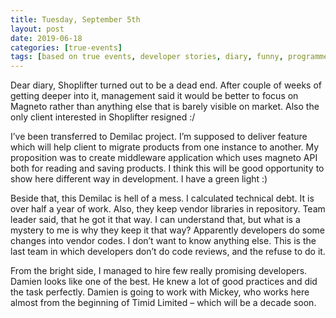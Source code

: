 ```yaml
---
title: Tuesday, September 5th
layout: post
date: 2019-06-18
categories: [true-events]
tags: [based on true events, developer stories, diary, funny, programmer]
---
```


Dear diary, Shoplifter turned out to be a dead end. After couple of weeks of getting deeper into it, management said it would be better to focus on Magneto rather than anything else that is barely visible on market. Also the only client interested in Shoplifter resigned :/

I’ve been transferred to Demilac project. I’m supposed to deliver feature which will help client to migrate products from one instance to another. My proposition was to create middleware application which uses magneto API both for reading and saving products. I think this will be good opportunity to show here different way in development. I have a green light :)

Beside that, this Demilac is hell of a mess. I calculated technical debt. It is over half a year of work. Also, they keep vendor libraries in repository. Team leader said, that he got it that way. I can understand that, but what is a mystery to me is why they keep it that way? Apparently developers do some changes into vendor codes. I don’t want to know anything else. This is the last team in which developers don’t do code reviews, and the refuse to do it.

From the bright side, I managed to hire few really promising developers. Damien looks like one of the best. He knew a lot of good practices and did the task perfectly. Damien is going to work with Mickey, who works here almost from the beginning of Timid Limited – which will be a decade soon.
